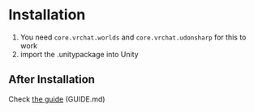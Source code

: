 # Installation

1. You need `core.vrchat.worlds` and `core.vrchat.udonsharp` for this to work
2. import the .unitypackage into Unity

## After Installation

Check [the guide][guide-path] (GUIDE.md)

[guide-path]: ./Assets/n1ghtthef0x/DateTrigger/GUIDE.md
